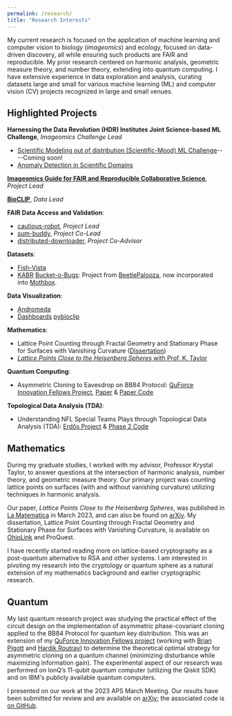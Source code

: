 ```yaml
---
permalink: /research/
title: "Research Interests"
---
```


My current research is focused on the application of machine learning and computer vision to biology (_imageomics_) and ecology, focused on data-driven discovery, all while ensuring such products are FAIR and reproducible. My prior research centered on harmonic analysis, geometric measure theory, and number theory, extending into quantum computing. I have extensive experience in data exploration and analysis, curating datasets large and small for various machine learning (ML) and computer vision (CV) projects recognized in large and small venues.

## Highlighted Projects

**Harnessing the Data Revolution (HDR) Institutes Joint Science-based ML Challenge**, _Imageomics Challenge Lead_
 - [Scientific Modeling out of distribution (Scientific-Mood) ML Challenge](https://www.nsfhdr.org/mlchallenge-y2)----Coming soon!
 - [Anomaly Detection in Scientific Domains](https://www.nsfhdr.org/mlchallenge)

[**Imageomics Guide for FAIR and Reproducible Collaborative Science**](https://imageomics.github.io/Imageomics-guide/), _Project Lead_

[**BioCLIP**](https://imageomics.github.io/bioclip/), _Data Lead_

**FAIR Data Access and Validation**:
 - [cautious-robot](https://github.com/Imageomics/cautious-robot), _Project Lead_
 - [sum-buddy](https://github.com/Imageomics/sum-buddy), _Project Co-Lead_
 - [distributed-downloader](https://github.com/Imageomics/distributed-downloader), _Project Co-Advisor_

**Datasets**:
 - [Fish-Vista](https://huggingface.co/datasets/imageomics/fish-vista)
 - [KABR](https://huggingface.co/datasets/imageomics/KABR)
[Bucket-o-Bugs](https://github.com/Digital-Naturalism-Laboratories/bucket-o-bugs): Project from [BeetlePalooza](https://github.com/Imageomics/BeetlePalooza-2024/wiki), now incorporated into [Mothbox](https://digital-naturalism-laboratories.github.io/Mothbox/).

**Data Visualization**:
 - [Andromeda](https://huggingface.co/spaces/imageomics/Andromeda)
 - [Dashboards](https://huggingface.co/collections/imageomics/dashboards-664dfea41b242206a6747c21)
[pybioclip](https://github.com/Imageomics/pybioclip)

**Mathematics**:
 - Lattice Point Counting through Fractal Geometry and Stationary Phase for Surfaces with Vanishing Curvature ([Dissertation](http://rave.ohiolink.edu/etdc/view?acc_num=osu1658269573881902))
 - [_Lattice Points Close to the Heisenberg Spheres_ with Prof. K. Taylor](https://doi.org/10.1007/s44007-022-00040-z)

**Quantum Computing**:
 - Asymmetric Cloning to Eavesdrop on BB84 Protocol: [QuForce Innovation Fellows Project](https://github.com/egrace479/QuForceBB84Proj), [Paper](https://arxiv.org/abs/2409.16284) & [Paper Code](https://github.com/egrace479/asymmetric-cloning-BB84)

**Topological Data Analysis (TDA)**:
 - Understanding NFL Special Teams Plays through Topological Data Analysis (TDA): [Erdős Project](https://github.com/egrace479/NFL-BDB-2022) & [Phase 2 Code](https://github.com/egrace479/NFL_TDA)


## Mathematics

During my graduate studies, I worked with my advisor, Professor Krystal Taylor, to answer questions at the intersection of harmonic analysis, number theory, and geometric measure theory. Our primary project was counting lattice points on surfaces (with and without vanishing curvature) utilizing techniques in harmonic analysis.

Our paper, _Lattice Points Close to the Heisenberg Spheres_, was published in [La Matematica](https://doi.org/10.1007/s44007-022-00040-z) in March 2023, and can also be found on [arXiv](https://doi.org/10.48550/arXiv.2205.02163). My dissertation, Lattice Point Counting through Fractal Geometry and Stationary Phase for Surfaces with Vanishing Curvature, is available on [OhioLink](http://rave.ohiolink.edu/etdc/view?acc_num=osu1658269573881902) and ProQuest.

I have recently started reading more on lattice-based cryptography as a post-quantum alternative to RSA and other systems. I am interested in pivoting my research into the cryptology or quantum sphere as a natural extension of my mathematics background and earlier cryptographic research.


## Quantum

My last quantum research project was studying the practical effect of the circuit design on the implementation of asymmetric phase-covariant cloning applied to the BB84 Protocol for quantum key distribution. This was an extension of my [QuForce Innovation Fellows project](https://github.com/egrace479/QuForceBB84Proj) (working with [Brian Pigott](https://pigottb.github.io/) and [Hardik Routray](https://www.linkedin.com/in/hardikroutray/)) to determine the theoretical optimal strategy for asymmetric cloning on a quantum channel (minimizing disturbance while maximizing information gain). The experimental aspect of our research was performed on IonQ’s 11-qubit quantum computer (utilizing the Qiskit SDK) and on IBM's publicly available quantum computers.

I presented on our work at the 2023 APS March Meeting. Our results have been submitted for review and are available on [arXiv](https://arxiv.org/abs/2409.16284); the associated code is [on GitHub](https://github.com/egrace479/asymmetric-cloning-BB84). 
